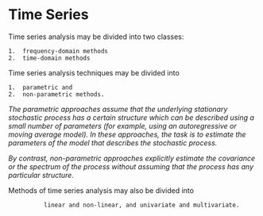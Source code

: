 # Time Series
Time series analysis may be divided into two classes: 
        
    1.	frequency-domain methods 
    2.	time-domain methods

Time series analysis techniques may be divided into 

    1.	parametric and
    2.	non-parametric methods. 

   _The parametric approaches assume that the underlying stationary stochastic process has a certain structure which can be described using a small number of parameters (for example, using an autoregressive or moving average model). In these approaches, the task is to estimate the parameters of the model that describes the stochastic process._ 

   _By contrast, non-parametric approaches explicitly estimate the covariance or the spectrum of the process without assuming that the process has any particular structure._

Methods of time series analysis may also be divided into 
            
              linear and non-linear, and univariate and multivariate.

